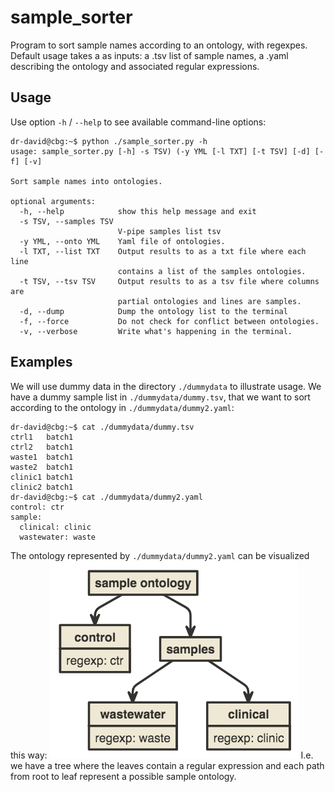# sample_sorter

Program to sort sample names according to an ontology, with regexpes. Default usage takes a as inputs: a .tsv list of sample names, a .yaml describing the ontology and associated regular expressions.


## Usage

Use option `-h` / `--help` to see available command-line options:

```console
dr-david@cbg:~$ python ./sample_sorter.py -h
usage: sample_sorter.py [-h] -s TSV) (-y YML [-l TXT] [-t TSV] [-d] [-f] [-v]

Sort sample names into ontologies.

optional arguments:
  -h, --help            show this help message and exit
  -s TSV, --samples TSV
                        V-pipe samples list tsv
  -y YML, --onto YML    Yaml file of ontologies.
  -l TXT, --list TXT    Output results to as a txt file where each line
                        contains a list of the samples ontologies.
  -t TSV, --tsv TSV     Output results to as a tsv file where columns are
                        partial ontologies and lines are samples.
  -d, --dump            Dump the ontology list to the terminal
  -f, --force           Do not check for conflict between ontologies.
  -v, --verbose         Write what's happening in the terminal.
```

## Examples

We will use dummy data in the directory `./dummydata` to illustrate usage. We have a dummy sample list in `./dummydata/dummy.tsv`, that we want to sort according to the ontology in `./dummydata/dummy2.yaml`:
```console
dr-david@cbg:~$ cat ./dummydata/dummy.tsv
ctrl1	batch1
ctrl2	batch1
waste1	batch1
waste2	batch1
clinic1	batch1
clinic2	batch1
dr-david@cbg:~$ cat ./dummydata/dummy2.yaml
control: ctr
sample:
  clinical: clinic
  wastewater: waste
```
The ontology represented by `./dummydata/dummy2.yaml` can be visualized this way:
![example_ontology](dummydata/uml.png)
I.e. we have a tree where the leaves contain a regular expression and each path from root to leaf represent a possible sample ontology.
